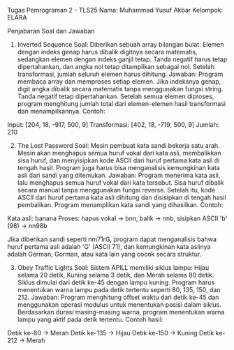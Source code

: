 Tugas Pemrograman 2 - TLS25
Nama: Muhammad Yusuf Akbar
Kelompok: ELARA

Penjabaran Soal dan Jawaban
1. Inverted Sequence
Soal:
Diberikan sebuah array bilangan bulat. Elemen dengan indeks genap harus dibalik digitnya secara matematis, sedangkan elemen dengan indeks ganjil tetap. Tanda negatif harus tetap dipertahankan, dan angka nol tetap ditampilkan sebagai nol. Setelah transformasi, jumlah seluruh elemen harus dihitung.
Jawaban:
Program membaca array dan memproses setiap elemen. Jika indeksnya genap, digit angka dibalik secara matematis tanpa menggunakan fungsi string. Tanda negatif tetap dipertahankan. Setelah semua elemen diproses, program menghitung jumlah total dari elemen-elemen hasil transformasi dan menampilkannya.
Contoh:

Input: [204, 18, -917, 500, 9]
Transformasi: [402, 18, -719, 500, 9]
Jumlah: 210


2. The Lost Password
Soal:
Mesin pembuat kata sandi bekerja satu arah. Mesin akan menghapus semua huruf vokal dari kata asli, membalikkan sisa huruf, dan menyisipkan kode ASCII dari huruf pertama kata asli di tengah hasil. Program juga harus bisa menganalisis kemungkinan kata asli dari sandi yang ditemukan.
Jawaban:
Program menerima kata asli, lalu menghapus semua huruf vokal dari kata tersebut. Sisa huruf dibalik secara manual tanpa menggunakan fungsi reverse. Setelah itu, kode ASCII dari huruf pertama kata asli dihitung dan disisipkan di tengah hasil pembalikan. Program menampilkan kata sandi yang dihasilkan.
Contoh:

Kata asli: banana
Proses: hapus vokal → bnn, balik → nnb, sisipkan ASCII 'b' (98) → nn98b

Jika diberikan sandi seperti nm71rG, program dapat menganalisis bahwa huruf pertama asli adalah 'G' (ASCII 71), dan kemungkinan kata aslinya adalah German, Gorman, atau kata lain yang cocok secara struktur.

3. Obey Traffic Lights
Soal:
Sistem APILL memiliki siklus lampu: Hijau selama 20 detik, Kuning selama 3 detik, dan Merah selama 80 detik. Siklus dimulai dari detik ke-45 dengan lampu kuning. Program harus menentukan warna lampu pada detik tertentu seperti 80, 135, 150, dan 212.
Jawaban:
Program menghitung offset waktu dari detik ke-45 dan menggunakan operasi modulus untuk menentukan posisi dalam siklus. Berdasarkan durasi masing-masing warna, program menentukan warna lampu yang aktif pada detik tertentu.
Contoh hasil:

Detik ke-80 → Merah
Detik ke-135 → Hijau
Detik ke-150 → Kuning
Detik ke-212 → Merah